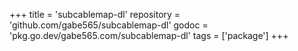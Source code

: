 +++
title = 'subcablemap-dl'
repository = 'github.com/gabe565/subcablemap-dl'
godoc = 'pkg.go.dev/gabe565.com/subcablemap-dl'
tags = ['package']
+++
